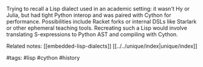 Trying to recall a Lisp dialect used in an academic setting: it wasn't Hy or Julia, but had tight Python interop and was paired with Cython for performance. Possibilities include Racket forks or internal DSLs like Starlark or other ephemeral teaching tools. Recreating such a Lisp would involve translating S-expressions to Python AST and compiling with Cython.

Related notes: [[embedded-lisp-dialects]] [[../../unique/index|unique/index]]

#tags: #lisp #cython #history
